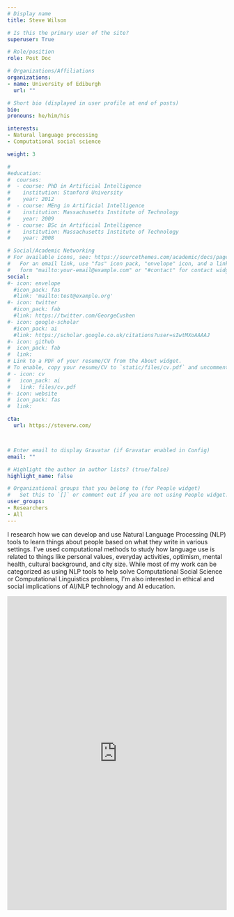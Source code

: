 ```yaml
---
# Display name
title: Steve Wilson

# Is this the primary user of the site?
superuser: True 

# Role/position
role: Post Doc

# Organizations/Affiliations
organizations:
- name: University of Ediburgh
  url: ""

# Short bio (displayed in user profile at end of posts)
bio: 
pronouns: he/him/his 

interests:
- Natural language processing
- Computational social science

weight: 3 

#
#education:
#  courses:
#  - course: PhD in Artificial Intelligence
#    institution: Stanford University
#    year: 2012
#  - course: MEng in Artificial Intelligence
#    institution: Massachusetts Institute of Technology
#    year: 2009
#  - course: BSc in Artificial Intelligence
#    institution: Massachusetts Institute of Technology
#    year: 2008

# Social/Academic Networking
# For available icons, see: https://sourcethemes.com/academic/docs/page-builder/#icons
#   For an email link, use "fas" icon pack, "envelope" icon, and a link in the
#   form "mailto:your-email@example.com" or "#contact" for contact widget.
social:
#- icon: envelope
  #icon_pack: fas
  #link: 'mailto:test@example.org'
#- icon: twitter
  #icon_pack: fab
  #link: https://twitter.com/GeorgeCushen
#- icon: google-scholar
  #icon_pack: ai
  #link: https://scholar.google.co.uk/citations?user=sIwtMXoAAAAJ
#- icon: github
#  icon_pack: fab
#  link: 
# Link to a PDF of your resume/CV from the About widget.
# To enable, copy your resume/CV to `static/files/cv.pdf` and uncomment the lines below.
# - icon: cv
#   icon_pack: ai
#   link: files/cv.pdf
#- icon: website
#  icon_pack: fas
#  link: 

cta:
  url: https://steverw.com/



# Enter email to display Gravatar (if Gravatar enabled in Config)
email: ""

# Highlight the author in author lists? (true/false)
highlight_name: false

# Organizational groups that you belong to (for People widget)
#   Set this to `[]` or comment out if you are not using People widget.
user_groups:
- Researchers
- All 
---
```


I research how we can develop and use Natural Language Processing (NLP) tools to learn things about people based on what they write in various settings. I've used computational methods to study how language use is related to things like personal values, everyday activities, optimism, mental health, cultural background, and city size. While most of my work can be categorized as using NLP tools to help solve Computational Social Science or Computational Linguistics problems, I'm also interested in ethical and social implications of AI/NLP technology and AI education.


<div class="media-container"><iframe src="https://www.uwp.is.ed.ac.uk/uwp-widgets/v4/pure/embed.php?u=52e2246d-221c-40bc-b1f7-bc7b75f196a8&v=4&p=0&pl=5&al=0&h=0&c=11" frameborder="0" width="100%" height="720" class="pureframe"></iframe></div>